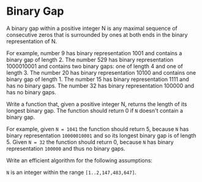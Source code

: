 # Binary Gap

A binary gap within a positive integer N is any maximal sequence of consecutive zeros that is surrounded by ones at both
ends in the binary representation of N.

For example, number 9 has binary representation 1001 and contains a binary gap of length 2.
The number 529 has binary representation 1000010001 and contains two binary gaps: one of length 4 and one of length 3.
The number 20 has binary representation 10100 and contains one binary gap of length 1.
The number 15 has binary representation 1111 and has no binary gaps.
The number 32 has binary representation 100000 and has no binary gaps.

Write a function that, given a positive integer N, returns the length of its longest binary gap.
The function should return 0 if `N` doesn't contain a binary gap.

For example, given `N = 1041` the function should return 5, because `N` has binary representation `10000010001` and
so its longest binary gap is of length 5.
Given `N = 32` the function should return 0, because `N` has binary representation `100000` and thus no binary gaps.

Write an efficient algorithm for the following assumptions:

`N` is an integer within the range `[1..2,147,483,647]`.

